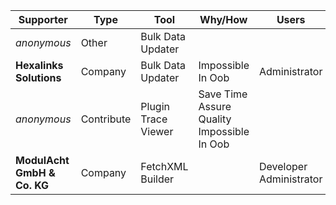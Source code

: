 Supporter|Type|Tool|Why/How|Users|Month
---|---|---|---|---|---
_anonymous_ | Other | Bulk Data Updater |  |  | 2025-02
**Hexalinks Solutions** | Company | Bulk Data Updater | Impossible In Oob | Administrator | 2025-01
_anonymous_ | Contribute | Plugin Trace Viewer | Save Time<br/> Assure Quality<br/> Impossible In Oob |  | 2025-01
**ModulAcht GmbH & Co. KG** | Company | FetchXML Builder |  | Developer<br/> Administrator | 2024-11
